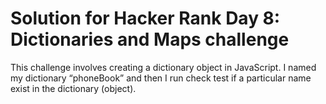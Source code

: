 # Solution for Hacker Rank Day 8: Dictionaries and Maps challenge
This challenge involves creating a dictionary object in JavaScript.
I named my dictionary “phoneBook” and then I run check test if a particular
name exist in the dictionary (object).
